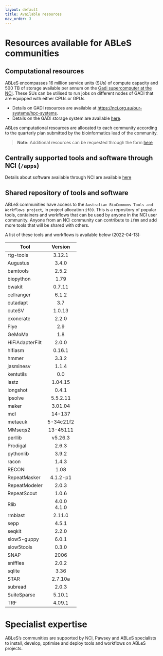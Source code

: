 ```yaml
---
layout: default
title: Available resources
nav_order: 3
---
```


# Resources available for ABLeS communities

## Computational resources

ABLeS encompasses 16 million service units (SUs) of compute capacity and 500 TB of storage available per annum on the [Gadi supercomputer at the NCI](https://nci.org.au/our-systems/hpc-systems). These SUs can be utilised to run jobs on different nodes of GADI that are equipped with either CPUs or GPUs. 

- Details on GADI resources are available at https://nci.org.au/our-systems/hpc-systems. 
- Details on the GADI storage system are available [here](https://nci.org.au/our-systems/storage-systems).

ABLes computational resources are allocated to each community according to the quarterly plan submitted by the bioinformatics lead of the community. 

> **Note:** Additional resources can be requested through the form [here](https://docs.google.com/forms/d/e/1FAIpQLSeaJdpQXbvXYfjwXFRPAmtc0FjJEcCwplM7kCWye1DFMtgx9g/viewform?usp=sf_link)

## Centrally supported tools and software through NCI (`/apps`)

Details about software available through NCI are available [here ](https://opus.nci.org.au/display/Help/5.+Software+Applications)

## Shared repository of tools and software

ABLeS communities have access to the `Australian BioCommons Tools and Workflows project`, in project allocation `if89`.
This is a repository of popular tools, containers and workflows that can be used by 
anyone in the NCI user community.
Anyone from an NCI community can contribute to `if89` and add more tools that will be shared with others.

A list of these tools and workflows is available below (2022-04-13):

| **Tool**              | **Version**               |
|----------------------------------|:-----------------------------------:|
| rtg-tools | 3.12.1 |        
| Augustus | 3.4.0  |
| bamtools | 2.5.2  |
| biopython |1.79|
| bwakit   |0.7.11|
| cellranger  |6.1.2|
| cutadapt |3.7|
| cuteSV |1.0.13|
| exonerate |2.2.0|
| Flye |2.9|
| GeMoMa |1.8|
| HiFiAdapterFilt |2.0.0|
| hifiasm  |0.16.1|
| hmmer  |3.3.2|
| jasminesv  |1.1.4|
| kentutils  |0.0|
| lastz  |1.04.15|
| longshot  |0.4.1|
| lpsolve  |5.5.2.11|
| maker  |3.01.04|
| mcl  |14-137|
| metaeuk  |5-34c21f2|
| MMseqs2  |13-45111|
| perllib  |v5.26.3|
| Prodigal  |2.6.3|
| pythonlib  |3.9.2|
| racon  |1.4.3|
| RECON |1.08 |
| RepeatMasker |4.1.2-p1 |
| RepeatModeler  |2.0.3|
| RepeatScout |1.0.6|
| Rlib  |4.0.0 </br> 4.1.0|
| rmblast  |2.11.0|
| sepp  |4.5.1|
| seqkit  |2.2.0|
| slow5-guppy  |6.0.1| 
| slow5tools  |0.3.0|
| SNAP  |2006|
| sniffles  |2.0.2|
| sqlite  |3.36|
| STAR  |2.7.10a|
| subread  |2.0.3|
| SuiteSparse  |5.10.1| 
| TRF  |4.09.1|




# Specialist expertise
ABLeS’s communities are supported by NCI, Pawsey and ABLeS specialists to install, develop, optimise and deploy tools and workflows on ABLeS projects. 
